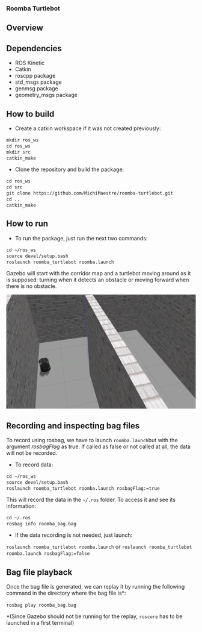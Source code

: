 ### Roomba Turtlebot

## Overview



## Dependencies

* ROS Kinetic
* Catkin
* roscpp package
* std_msgs package
* genmsg package
* geometry_msgs package

## How to build

* Create a catkin workspace if it was not created previously:

```
mkdir ros_ws
cd ros_ws
mkdir src
catkin_make
```
* Clone the repository and build the package:
```
cd ros_ws
cd src
git clone https://github.com/MichiMaestre/roomba-turtlebot.git
cd ..
catkin_make
```

## How to run

* To run the package, just run the next two commands:

```
cd ~/ros_ws
source devel/setup.bash
roslaunch roomba_turtlebot roomba.launch
```

Gazebo will start with the corridor map and a turtlebot moving around as it is supposed: turning when it detects an obstacle or moving forward when there is no obstacle.

![gazebo](https://github.com/MichiMaestre/roomba-turtlebot/blob/master/images/gazebo.png)

## Recording and inspecting bag files

To record using rosbag, we have to launch `roomba.launch`but with the argument _rosbagFlag_ as true. If called as false or not called at all, the data will not be recorded.

* To record data:

```
cd ~/ros_ws
source devel/setup.bash
roslaunch roomba_turtlebot roomba.launch rosbagFlag:=true
```
This will record the data in the `~/.ros` folder. To access it and see its information:

```
cd ~/.ros
rosbag info roomba_bag.bag
```

* If the data recording is not needed, just launch:

`roslaunch roomba_turtlebot roomba.launch` or `roslaunch roomba_turtlebot roomba.launch rosbagFlag:=false`

## Bag file playback

Once the bag file is generated, we can replay it by running the following command in the directory where the bag file is*:

`rosbag play roomba_bag.bag`

*(Since Gazebo should not be running for the replay, `roscore` has to be launched in a first terminal)
